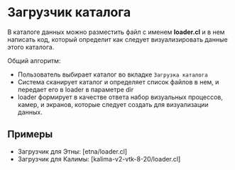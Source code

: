 # Загрузчик каталога

В каталоге данных можно разместить файл с именем **loader.cl** и в нем написать код, который определит как следует визуализировать данные этого каталога.

Общий алгоритм:
* Пользователь выбирает каталог во вкладке `Загрузка каталога`
* Система сканирует каталог и определяет список файлов в нем, и передает его в loader в параметре dir
* loader формирует в качестве ответа набор визуальных процессов, камер, и экранов, которые следует создать для визуализации данных.

## Примеры
* Загрузчик для Этны: [etna/loader.cl]
* Загрузчик для Калимы: [kalima-v2-vtk-8-20/loader.cl]
